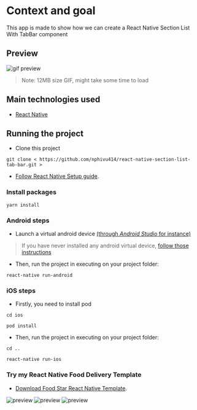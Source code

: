 # Context and goal

This app is made to show how we can create a React Native Section List With TabBar component

## Preview

![gif preview](https://github.com/nphivu414/react-native-section-list-tab-bar/blob/master/src/assets/images/demo.gif)

> Note: 12MB size GIF, might take some time to load

## Main technologies used

- [React Native](https://github.com/facebook/react-native)

## Running the project

- Clone this project
```
git clone < https://github.com/nphivu414/react-native-section-list-tab-bar.git >
```

- [Follow React Native Setup guide](httpshttps://reactnative.dev/docs/environment-setup).

### Install packages

```
yarn install
```

### Android steps

- Launch a virtual android device [(through *Android Studio* for instance)](https://developer.android.com/studio/run/managing-avds.html#viewing)

> If you have never installed any android virtual device, [follow those instructions](https://developer.android.com/studio/run/managing-avds.html#createavd)

- Then, run the project in executing on your project folder:

```
react-native run-android
```

### iOS steps
- Firstly, you need to install pod

```
cd ios
```
```
pod install
```

- Then, run the project in executing on your project folder:
```
cd ..
```
```
react-native run-ios
```

### Try my React Native Food Delivery Template
- [Download Food Star React Native Template](https://codecanyon.net/item/food-star-react-native-food-delivery-template/28398069).

![preview](http://jcstudioz.com/wp-content/uploads/2014/09/01_preview.jpg?_c=1599373224)
![preview](http://jcstudioz.com/wp-content/uploads/2014/09/02_preview.jpg?_c=1599373224)
![preview](http://jcstudioz.com/wp-content/uploads/2014/09/03_preview.jpg?_c=1599373224)
